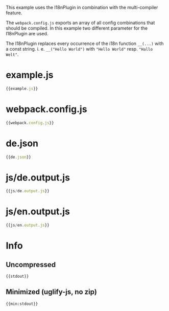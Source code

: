 This example uses the I18nPlugin in combination with the multi-compiler feature.

The `webpack.config.js` exports an array of all config combinations that should be compiled. In this example two different parameter for the I18nPlugin are used.

The I18nPlugin replaces every occurrence of the i18n function `__(...)` with a const string. i. e. `__("Hello World")` with `"Hello World"` resp. `"Hallo Welt"`.


# example.js

``` javascript
{{example.js}}
```

# webpack.config.js

``` javascript
{{webpack.config.js}}
```

# de.json

``` javascript
{{de.json}}
```

# js/de.output.js

``` javascript
{{js/de.output.js}}
```

# js/en.output.js

``` javascript
{{js/en.output.js}}
```

# Info

## Uncompressed

```
{{stdout}}
```

## Minimized (uglify-js, no zip)

```
{{min:stdout}}
```